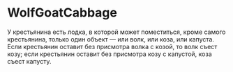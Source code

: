 # WolfGoatCabbage

У крестьянина есть лодка, в которой может поместиться, кроме самого крестьянина, только один объект — или волк, или коза, или капуста. Если крестьянин оставит без присмотра волка с козой, то волк съест козу; если крестьянин оставит без присмотра козу с капустой, коза съест капусту.
